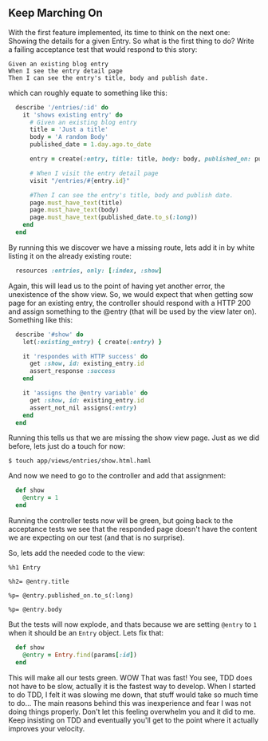 ## Keep Marching On

With the first feature implemented, its time to think on the next one: Showing the details for a given Entry.
So what is the first thing to do? Write a failing acceptance test that would respond to this story:

```gherkin
Given an existing blog entry
When I see the entry detail page
Then I can see the entry's title, body and publish date.
```

which can roughly equate to something like this:

```ruby
  describe '/entries/:id' do
    it 'shows existing entry' do
      # Given an existing blog entry
      title = 'Just a title'
      body = 'A random Body'
      published_date = 1.day.ago.to_date

      entry = create(:entry, title: title, body: body, published_on: published_date)

      # When I visit the entry detail page
      visit "/entries/#{entry.id}"

      #Then I can see the entry's title, body and publish date.
      page.must_have_text(title)
      page.must_have_text(body)
      page.must_have_text(published_date.to_s(:long))
    end
  end
```

By running this we discover we have a missing route, lets add it in by white listing it on the already existing route:

```ruby
  resources :entries, only: [:index, :show]
```

Again, this will lead us to the point of having yet another error, the unexistence of the show view.
So, we would expect that when getting sow page for an existing entry, the controller should respond with a HTTP 200 and assign something to the @entry (that will be used by the view later on). Something like this:

```ruby
  describe '#show' do
    let(:existing_entry) { create(:entry) }

    it 'respondes with HTTP success' do
      get :show, id: existing_entry.id
      assert_response :success
    end

    it 'assigns the @entry variable' do
      get :show, id: existing_entry.id
      assert_not_nil assigns(:entry)
    end
  end
```

Running this tells us that we are missing the show view page. Just as we did before, lets just do a touch for now:

```
$ touch app/views/entries/show.html.haml
```

And now we need to go to the controller and add that assignment:

```ruby
  def show
    @entry = 1
  end
```

Running the controller tests now will be green, but going back to the acceptance tests we see that the responded page doesn't have the content we are expecting on our test (and that is no surprise).

So, lets add the needed code to the view:

```haml
%h1 Entry

%h2= @entry.title

%p= @entry.published_on.to_s(:long)

%p= @entry.body
```

But the tests will now explode, and thats because we are setting `@entry` to `1` when it should be an `Entry` object. Lets fix that:

```ruby
  def show
    @entry = Entry.find(params[:id])
  end
```

This will make all our tests green. WOW That was fast! You see, TDD does not have to be slow, actually it is the fastest way to develop.
When I started to do TDD, I felt it was slowing me down, that stuff would take so much time to do... The main reasons behind this was inexperience and fear I was not doing things properly. Don't let this feeling overwhelm you and it did to me. Keep insisting on TDD and eventually you'll get to the point where it actually improves your velocity.
